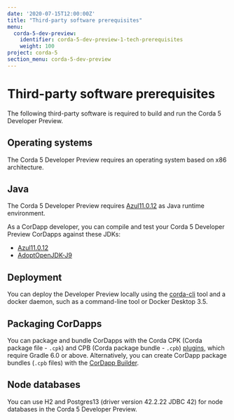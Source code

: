 ```yaml
---
date: '2020-07-15T12:00:00Z'
title: "Third-party software prerequisites"
menu:
  corda-5-dev-preview:
    identifier: corda-5-dev-preview-1-tech-prerequisites
    weight: 100
project: corda-5
section_menu: corda-5-dev-preview
---
```


# Third-party software prerequisites

The following third-party software is required to build and run the Corda 5 Developer Preview.

## Operating systems

The Corda 5 Developer Preview requires an operating system based on x86 architecture.

## Java

The Corda 5 Developer Preview requires [Azul11.0.12](https://www.azul.com/downloads/?package=jdk) as Java runtime environment.

As a CorDapp developer, you can compile and test your Corda 5 Developer Preview CorDapps against these JDKs:

* [Azul11.0.12](https://www.azul.com/downloads/?package=jdk)
* [AdoptOpenJDK-J9](https://adoptopenjdk.net/releases.html?variant=openjdk11&jvmVariant=openj9)

## Deployment

You can deploy the Developer Preview locally using the [corda-cli](XXX) tool and a docker daemon, such as a command-line tool or Docker Desktop 3.5.

## Packaging CorDapps

You can package and bundle CorDapps with the Corda CPK (Corda package file - `.cpk`) and CPB (Corda package bundle - `.cpb`) [plugins](XXX), which require Gradle 6.0 or above. Alternatively, you can create CorDapp package bundles (`.cpb` files) with the [CorDapp Builder](XXX).

## Node databases

You can use H2 and Postgres13 (driver version 42.2.22 JDBC 42) for node databases in the Corda 5 Developer Preview.
